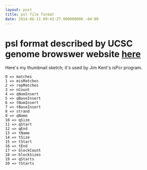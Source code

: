 ```yaml
---
layout: post
title: psl file format
date: 2014-06-11 09:43:27.000000000 -04:00
---
```

# psl format described by UCSC genome browswer website [here](http://www.genome.ucsc.edu/FAQ/FAQformat.html)

Here's my thumbnail sketch; it's used by Jim Kent's isPcr program.

    0 => matches
    1 => misMatches
    2 => repMatches
    3 => nCount
    4 => qNumInsert
    5 => qBaseInsert
    6 => tNumInsert
    7 => tBaseInsert
    8 => strand
    9 => qName
    10 => qSize
    11 => qStart
    12 => qEnd
    13 => tName
    14 => tSize
    15 => tStart
    16 => tEnd
    17 => blockCount
    18 => blockSizes
    19 => qStarts
    20 => tStarts

